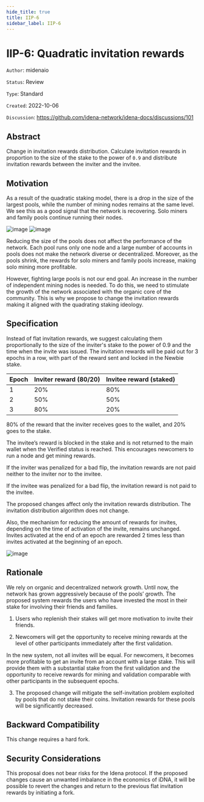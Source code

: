 ```yaml
---
hide_title: true
title: IIP-6
sidebar_label: IIP-6
---
```


# IIP-6: Quadratic invitation rewards

`Author`: midenaio

`Status`: Review

`Type`: Standard

`Created`: 2022-10-06

`Discussion`: https://github.com/idena-network/idena-docs/discussions/101

## Abstract

Change in invitation rewards distribution. Calculate invitation rewards in proportion to the size of the stake to the power of `0.9` and distribute invitation rewards between the inviter and the invitee.

## Motivation

As a result of the quadratic staking model, there is a drop in the size of the largest pools, while the number of mining nodes remains at the same level. We see this as a good signal that the network is recovering. Solo miners and family pools continue running their nodes.

![image](/img/iip/iip-6/validators.png)
![image](/img/iip/iip-6/top10pools.png)

Reducing the size of the pools does not affect the performance of the network. Each pool runs only one node and a large number of accounts in pools does not make the network diverse or decentralized. Moreover, as the pools shrink, the rewards for solo miners and family pools increase, making solo mining more profitable.

However, fighting large pools is not our end goal. An increase in the number of independent mining nodes is needed. To do this, we need to stimulate the growth of the network associated with the organic core of the community. This is why we propose to change the invitation rewards making it aligned with the quadrating staking ideology.

## Specification

Instead of flat invitation rewards, we suggest calculating them proportionally to the size of the inviter's stake to the power of 0.9 and the time when the invite was issued. The invitation rewards will be paid out for 3 epochs in a row, with part of the reward sent and locked in the Newbie stake.

| Epoch | Inviter reward (80/20) | Invitee reward (staked) |
| ----- | ---------------------- | ----------------------- |
| 1     | 20%                    | 80%                     |
| 2     | 50%                    | 50%                     |
| 3     | 80%                    | 20%                     |

80% of the reward that the inviter receives goes to the wallet, and 20% goes to the stake.

The invitee’s reward is blocked in the stake and is not returned to the main wallet when the Verified status is reached. This encourages newcomers to run a node and get mining rewards.

If the inviter was penalized for a bad flip, the invitation rewards are not paid neither to the inviter nor to the invitee.

If the invitee was penalized for a bad flip, the invitation reward is not paid to the invitee.

The proposed changes affect only the invitation rewards distribution. The invitation distribution algorithm does not change.

Also, the mechanism for reducing the amount of rewards for invites, depending on the time of activation of the invite, remains unchanged. Invites activated at the end of an epoch are rewarded 2 times less than invites activated at the beginning of an epoch.

![image](/img/iip/iip-6/discounts.png)

## Rationale

We rely on organic and decentralized network growth. Until now, the network has grown aggressively because of the pools’ growth. The proposed system rewards the users who have invested the most in their stake for involving their friends and families.

1. Users who replenish their stakes will get more motivation to invite their friends.

2. Newcomers will get the opportunity to receive mining rewards at the level of other participants immediately after the first validation.

In the new system, not all invites will be equal. For newcomers, it becomes more profitable to get an invite from an account with a large stake. This will provide them with a substantial stake from the first validation and the opportunity to receive rewards for mining and validation comparable with other participants in the subsequent epochs.

3. The proposed change will mitigate the self-invitation problem exploited by pools that do not stake their coins. Invitation rewards for these pools will be significantly decreased.

## Backward Compatibility

This change requires a hard fork.

## Security Considerations

This proposal does not bear risks for the Idena protocol. If the proposed changes cause an unwanted imbalance in the economics of iDNA, it will be possible to revert the changes and return to the previous flat invitation rewards by initiating a fork.
